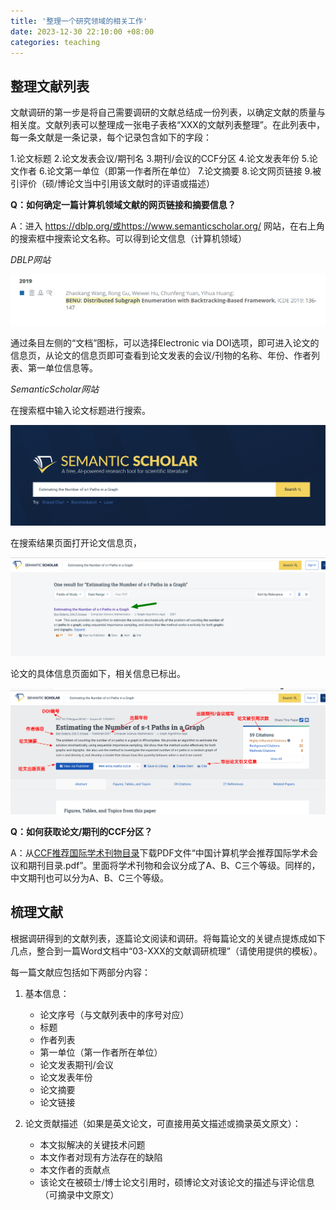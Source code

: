 ```yaml
---
title: '整理一个研究领域的相关工作'
date: 2023-12-30 22:10:00 +08:00
categories: teaching
---
```


## 整理文献列表

文献调研的第一步是将自己需要调研的文献总结成一份列表，以确定文献的质量与相关度。文献列表可以整理成一张电子表格“XXX的文献列表整理”。在此列表中，每一条文献是一条记录，每个记录包含如下的字段：

1.论文标题
2.论文发表会议/期刊名
3.期刊/会议的CCF分区
4.论文发表年份
5.论文作者
6.论文第一单位（即第一作者所在单位）
7.论文摘要
8.论文网页链接
9.被引评价（硕/博论文当中引用该文献时的评语或描述）

**Q：如何确定一篇计算机领域文献的网页链接和摘要信息？**

A：进入 https://dblp.org/或https://www.semanticscholar.org/ 网站，在右上角的搜索框中搜索论文名称。可以得到论文信息（计算机领域）

*DBLP网站*

![DBLP网站](/img/organize-related-work/dblp.png)

通过条目左侧的“文档”图标，可以选择Electronic via DOI选项，即可进入论文的信息页，从论文的信息页即可查看到论文发表的会议/刊物的名称、年份、作者列表、第一单位信息等。

*SemanticScholar网站*

在搜索框中输入论文标题进行搜索。

![Semantic Scholar网站](/img/organize-related-work/semantic-scholar.png)

在搜索结果页面打开论文信息页，

![Semantic Scholar网站搜索结果](/img/organize-related-work/result-of-semantic-scholar.png)


论文的具体信息页面如下，相关信息已标出。

![论文信息](/img/organize-related-work/paper-info-semantic-scholar.png)


**Q：如何获取论文/期刊的CCF分区？**

A：从[CCF推荐国际学术刊物目录](https://www.ccf.org.cn/Academic_Evaluation/By_category/)下载PDF文件“中国计算机学会推荐国际学术会议和期刊目录.pdf”。里面将学术刊物和会议分成了A、B、C三个等级。同样的，中文期刊也可以分为A、B、C三个等级。

## 梳理文献

根据调研得到的文献列表，逐篇论文阅读和调研。将每篇论文的关键点提炼成如下几点，整合到一篇Word文档中“03-XXX的文献调研梳理”（请使用提供的模板）。

每一篇文献应包括如下两部分内容：

1. 基本信息：

    - 论文序号（与文献列表中的序号对应）
    - 标题
    - 作者列表
    - 第一单位（第一作者所在单位）
    - 论文发表期刊/会议
    - 论文发表年份
    - 论文摘要
    - 论文链接

2. 论文贡献描述（如果是英文论文，可直接用英文描述或摘录英文原文）：
    - 本文拟解决的关键技术问题
    - 本文作者对现有方法存在的缺陷
    - 本文作者的贡献点
    - 该论文在被硕士/博士论文引用时，硕博论文对该论文的描述与评论信息（可摘录中文原文）
